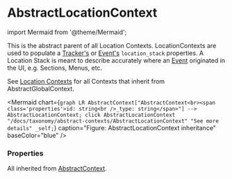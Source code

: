 # AbstractLocationContext

import Mermaid from '@theme/Mermaid';

This is the abstract parent of all Location Contexts. LocationContexts are used to populate a [Tracker's](/docs/tracking/core-concepts/trackers) or 
[Event's](/docs/tracking/core-concepts/events) `location_stack` properties. A Location Stack is meant to describe accurately where an [Event](/docs/tracking/core-concepts/events) 
originated in the UI, e.g. Sections, Menus, etc.

See [Location Contexts](/docs/taxonomy/location-contexts) for all Contexts that inherit from AbstractGlobalContext.

<Mermaid chart={`
	graph LR
		AbstractContext["AbstractContext<br><span class='properties'>id: string<br />_type: string</span>"] --> AbstractLocationContext;
    click AbstractLocationContext "/docs/taxonomy/abstract-contexts/AbstractLocationContext" "See more details" _self;
`} caption="Figure: AbstractLocationContext inheritance" baseColor="blue" />

### Properties
All inherited from [AbstractContext](/taxonomy/abstract-contexts/overview.md#abstractcontext).
